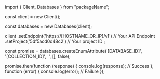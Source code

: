 import { Client, Databases } from "packageName";

const client = new Client();

const databases = new Databases(client);

client
    .setEndpoint('https://[HOSTNAME_OR_IP]/v1') // Your API Endpoint
    .setProject('5df5acd0d48c2') // Your project ID
;

const promise = databases.createEnumAttribute('[DATABASE_ID]', '[COLLECTION_ID]', '', [], false);

promise.then(function (response) {
    console.log(response); // Success
}, function (error) {
    console.log(error); // Failure
});